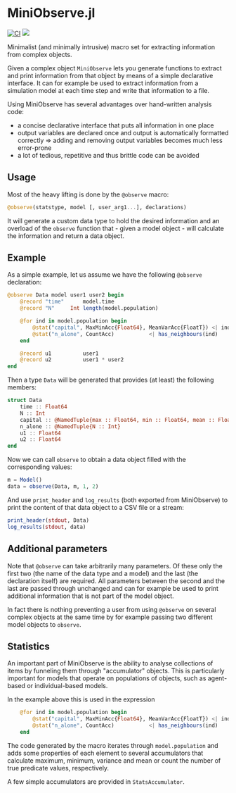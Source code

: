 

# MiniObserve.jl

[![CI](https://github.com/mhinsch/MiniObserve.jl/actions/workflows/ci.yml/badge.svg)](https://github.com/mhinsch/MiniObserve.jl/actions/workflows/ci.yml) [![](https://img.shields.io/badge/docs-stable-blue.svg)](http://mhinsch.github.io/MiniObserve.jl/dev)

Minimalist (and minimally intrusive) macro set for extracting information from complex objects.

Given a complex object `MiniObserve` lets you generate functions to extract and print information from that object by means of a simple declarative interface. It can for example be used to extract information from a simulation model at each time step and write that information to a file.

Using MiniObserve has several advantages over hand-written analysis code:
* a concise declarative interface that puts all information in one place
* output variables are declared once and output is automatically formatted correctly => adding and removing output variables becomes much less error-prone
* a lot of tedious, repetitive and thus brittle code can be avoided

## Usage

Most of the heavy lifting is done by the `@observe` macro:

```Julia
@observe(statstype, model [, user_arg1...], declarations)
```

It will generate a custom data type to hold the desired information and an overload of the `observe` function that - given a model object - will calculate the information and return a data object.

## Example

As a simple example, let us assume we have the following `@observe` declaration:

```Julia
@observe Data model user1 user2 begin
	@record "time"      model.time
	@record "N"     Int length(model.population)

	@for ind in model.population begin
		@stat("capital", MaxMinAcc{Float64}, MeanVarAcc{FloatT}) <| ind.capital
		@stat("n_alone", CountAcc)           <| has_neighbours(ind)
	end

	@record u1			user1
	@record u2			user1 * user2
end
```

Then a type `Data` will be generated that provides (at least) the following members:

```Julia
struct Data
	time :: Float64
	N :: Int
	capital :: @NamedTuple{max :: Float64, min :: Float64, mean :: Float64, var :: Float64}
	n_alone :: @NamedTuple{N :: Int}
	u1 :: Float64
	u2 :: Float64
end
```

Now we can call `observe` to obtain a data object filled with the corresponding values:

```Julia
m = Model()
data = observe(Data, m, 1, 2)
```

And use  `print_header` and `log_results` (both exported from MiniObserve) to print the content of that data object to a CSV file or a stream:

```Julia
print_header(stdout, Data)
log_results(stdout, data)
```

## Additional parameters

Note that `@observe` can take arbitrarily many parameters. Of these only the first two (the name of the data type and a model) and the last (the declaration itself) are required. All parameters between the second and the last are passed through unchanged and can for example be used to print additional information that is not part of the model object. 

In fact there is nothing preventing a user from using `@observe` on several complex objects at the same time by for example passing two different model objects to `observe`.

## Statistics

An important part of MiniObserve is the ability to analyse collections of items by funneling them through "accumulator" objects. This is particularly important for models that operate on populations of objects, such as agent-based or individual-based models.

In the example above this is used in the expression

```Julia
	@for ind in model.population begin
		@stat("capital", MaxMinAcc{Float64}, MeanVarAcc{FloatT}) <| ind.capital
		@stat("n_alone", CountAcc)           <| has_neighbours(ind)
	end
```

The code generated by the macro iterates through `model.population` and adds some properties of each element to several accumulators that calculate maximum, minimum, variance and mean or count the number of true predicate values, respectively.

A few simple accumulators are provided in `StatsAccumulator`. 

